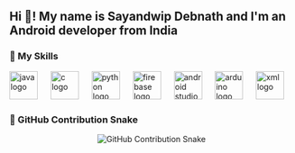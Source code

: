 <h2 align="left">Hi 👋! My name is Sayandwip Debnath and I'm an Android developer from India</h2>

###

### 🚀 My Skills

<div align="left" style="display: flex; align-items: center; gap: 20px;">
  <div>
    <img src="https://cdn.jsdelivr.net/gh/devicons/devicon/icons/java/java-original.svg" height="50" alt="java logo" />
    <img width="15" />
    <img src="https://cdn.jsdelivr.net/gh/devicons/devicon/icons/c/c-original.svg" height="50" alt="c logo" />
    <img width="15" />
    <img src="https://cdn.jsdelivr.net/gh/devicons/devicon/icons/python/python-original.svg" height="50" alt="python logo" />
    <img width="15" />
    <img src="https://cdn.jsdelivr.net/gh/devicons/devicon/icons/firebase/firebase-plain.svg" height="50" alt="firebase logo" />
    <img width="15" />
    <img src="https://cdn.jsdelivr.net/gh/devicons/devicon/icons/androidstudio/androidstudio-original.svg" height="50" alt="android studio logo" />
    <img width="15" />
    <img src="https://cdn.jsdelivr.net/gh/devicons/devicon/icons/arduino/arduino-original.svg" height="50" alt="arduino logo" />
    <img width="15" />
    <img src="https://cdn.jsdelivr.net/gh/devicons/devicon/icons/xml/xml-original.svg" height="50" alt="xml logo" />
  </div>
</div>

###

### 🐍 GitHub Contribution Snake  
<div align="center">
  <img src="https://github.com/sayandwip2004/sayandwip2004/blob/output/github-contribution-grid-snake.svg" alt="GitHub Contribution Snake" />
</div>
